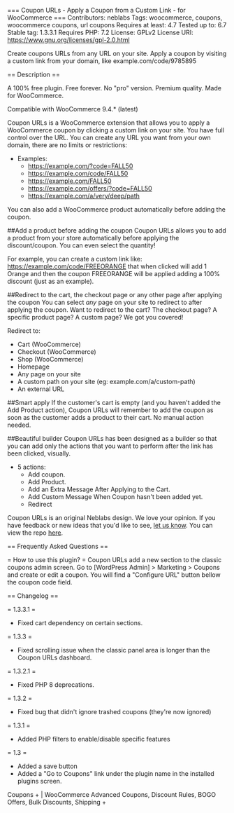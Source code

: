 === Coupon URLs - Apply a Coupon from a Custom Link - for WooCommerce ===
Contributors: neblabs
Tags: woocommerce, coupons, woocommerce coupons, url coupons
Requires at least: 4.7
Tested up to: 6.7
Stable tag: 1.3.3.1
Requires PHP: 7.2
License: GPLv2
License URI: https://www.gnu.org/licenses/gpl-2.0.html

Create coupons URLs from any URL on your site. Apply a coupon by visiting a custom link from your domain, like example.com/code/9785895

== Description ==

A 100% free plugin. Free forever. No "pro" version. Premium quality. Made for WooCommerce.

Compatible with WooCommerce 9.4.* (latest)

Coupon URLs is a WooCommerce extension that allows you to apply a WooCommerce coupon by clicking a custom link on your site. You have full control over the URL. You can create any URL you want from your own domain, there are no limits or restrictions:

* Examples:
    * https://example.com/?code=FALL50
    * https://example.com/code/FALL50
    * https://example.com/FALL50
    * https://example.com/offers/?code=FALL50
    * https://example.com/a/very/deep/path

You can also add a WooCommerce product automatically before adding the coupon.

##Add a product before adding the coupon
Coupon URLs allows you to add a product from your store automatically before applying the discount/coupon. You can even select the quantity!

For example, you can create a custom link like: https://example.com/code/FREEORANGE that when clicked will add 1 Orange and then the coupon FREEORANGE will be applied adding a 100% discount (just as an example).

##Redirect to the cart, the checkout page or any other page after applying the coupon
You can select *any* page on your site to redirect to after applying the coupon. Want to redirect to the cart? The checkout page? A specific product page? A custom page? We got you covered!

Redirect to:
* Cart (WooCommerce)
* Checkout (WooCommerce)
* Shop (WooCommerce)
* Homepage
* Any page on your site
* A custom path on your site (eg: example.com/a/custom-path)
* An external URL 

##Smart apply
If the customer's cart is empty (and you haven't added the Add Product action), Coupon URLs will remember to add the coupon as soon as the customer adds a product to their cart. No manual action needed.

##Beautiful builder
Coupon URLs has been designed as a builder so that you can add only the actions that you want to perform after the link has been clicked, visually.

* 5 actions: 
    * Add coupon.
    * Add Product.
    * Add an Extra Message After Applying to the Cart.
    * Add Custom Message When Coupon hasn't been added yet.
    * Redirect

Coupon URLs is an original Neblabs design. We love your opinion. If you have feedback or new ideas that you'd like to see, [let us know](https://wordpress.org/support/plugin/coupon-urls-for-woocommerce/). You can view the repo [here](https://github.com/Neblabs/coupon-urls).

== Frequently Asked Questions ==

= How to use this plugin? =
Coupon URLs add a new section to the classic coupons admin screen. Go to [WordPress Admin] > Marketing > Coupons and create or edit a coupon. You will find a "Configure URL" button bellow the coupon code field.

== Changelog ==

= 1.3.3.1 =
* Fixed cart dependency on certain sections.

= 1.3.3 =
* Fixed scrolling issue when the classic panel area is longer than the Coupon URLs dashboard.

= 1.3.2.1 =
* Fixed PHP 8 deprecations.

= 1.3.2 =
* Fixed bug that didn't ignore trashed coupons (they're now ignored)

= 1.3.1 =
* Added PHP filters to enable/disable specific features

= 1.3 =
* Added a save button
* Added a "Go to Coupons" link under the plugin name in the installed plugins screen.

Coupons + | WooCommerce Advanced Coupons, Discount Rules, BOGO Offers, Bulk Discounts, Shipping +